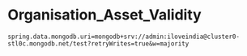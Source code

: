 # Organisation_Asset_Validity
````
spring.data.mongodb.uri=mongodb+srv://admin:iloveindia@cluster0-stl0c.mongodb.net/test?retryWrites=true&w=majority
````

